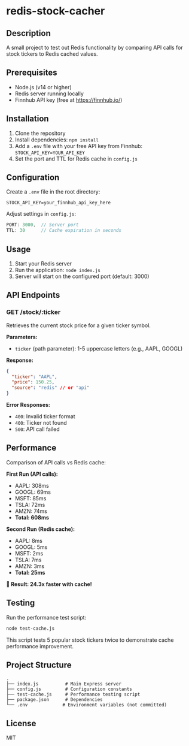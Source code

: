 
# redis-stock-cacher

## Description
A small project to test out Redis functionality by comparing API calls for stock tickers to Redis cached values.

## Prerequisites
- Node.js (v14 or higher)
- Redis server running locally
- Finnhub API key (free at https://finnhub.io/)

## Installation
1. Clone the repository
2. Install dependencies: `npm install`
3. Add a `.env` file with your free API key from Finnhub: `STOCK_API_KEY=YOUR_API_KEY`
4. Set the port and TTL for Redis cache in `config.js`

## Configuration
Create a `.env` file in the root directory:
```
STOCK_API_KEY=your_finnhub_api_key_here
```

Adjust settings in `config.js`:
```javascript
PORT: 3000,  // Server port
TTL: 30      // Cache expiration in seconds
```

## Usage
1. Start your Redis server
2. Run the application: `node index.js`
3. Server will start on the configured port (default: 3000)

## API Endpoints

### GET /stock/:ticker
Retrieves the current stock price for a given ticker symbol.

**Parameters:**
- `ticker` (path parameter): 1-5 uppercase letters (e.g., AAPL, GOOGL)

**Response:**
```json
{
  "ticker": "AAPL",
  "price": 150.25,
  "source": "redis" // or "api"
}
```

**Error Responses:**
- `400`: Invalid ticker format
- `400`: Ticker not found
- `500`: API call failed

## Performance
Comparison of API calls vs Redis cache:

**First Run (API calls):**
- AAPL: 308ms
- GOOGL: 69ms
- MSFT: 85ms
- TSLA: 72ms
- AMZN: 74ms
- **Total: 608ms**

**Second Run (Redis cache):**
- AAPL: 8ms
- GOOGL: 5ms
- MSFT: 2ms
- TSLA: 7ms
- AMZN: 3ms
- **Total: 25ms**

**🚀 Result: 24.3x faster with cache!**

## Testing
Run the performance test script:
```bash
node test-cache.js
```

This script tests 5 popular stock tickers twice to demonstrate cache performance improvement.

## Project Structure
```
.
├── index.js          # Main Express server
├── config.js         # Configuration constants
├── test-cache.js     # Performance testing script
├── package.json      # Dependencies
└── .env             # Environment variables (not committed)
```

## License
MIT

